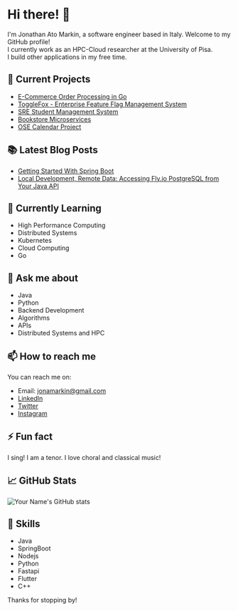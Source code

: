 
# Hi there! 👋

I'm Jonathan Ato Markin, a software engineer based in Italy. Welcome to my GitHub profile! \
I currently work as an HPC-Cloud researcher at the University of Pisa. \
I build other applications in my free time. 

## 🔭 Current Projects
- [E-Commerce Order Processing in Go](https://github.com/jonamarkin/e-commerce-order-processing)
- [ToggleFox - Enterprise Feature Flag Management System](https://github.com/jonamarkin/togglefox)
- [SRE Student Management System](https://github.com/jonamarkin/student-management-api)
- [Bookstore Microservices](https://github.com/jonamarkin/bookstore-microservices)
- [OSE Calendar Project](https://github.com/jonamarkin/ose-calendar)

## 📚 Latest Blog Posts
- [Getting Started With Spring Boot](https://dev.to/jonamarkin/spring-boot-basics-crafting-your-first-application-4kf3)
- [Local Development, Remote Data: Accessing Fly.io PostgreSQL from Your Java API](https://dev.to/jonamarkin/local-development-remote-data-accessing-flyio-postgresql-from-your-java-api-2jb5)

## 🌱 Currently Learning

- High Performance Computing
- Distributed Systems
- Kubernetes
- Cloud Computing
- Go

## 💬 Ask me about

- Java
- Python
- Backend Development
- Algorithms
- APIs
- Distributed Systems and HPC

## 📫 How to reach me

You can reach me on:

- Email: jonamarkin@gmail.com
- [LinkedIn](https://www.linkedin.com/in/atomarkin/)
- [Twitter](https://twitter.com/mr_markin1)
- [Instagram](https://www.instagram.com/_mr_markin_/)

## ⚡ Fun fact

I sing! I am a tenor. I love choral and classical music!

## 📈 GitHub Stats

![Your Name's GitHub stats](https://github-readme-stats.vercel.app/api?username=jonamarkin&show_icons=true&theme=transparent)


## 🚀 Skills

- Java
- SpringBoot
- Nodejs
- Python
- Fastapi
- Flutter
- C++



Thanks for stopping by!

<!---
jonamarkin/jonamarkin is a ✨ special ✨ repository because its `README.md` (this file) appears on your GitHub profile.
You can click the Preview link to take a look at your changes.
--->
